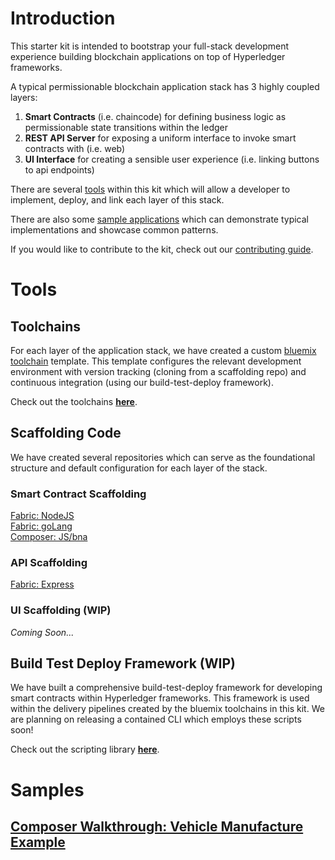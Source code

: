 # Introduction 

This starter kit is intended to bootstrap your full-stack development experience building blockchain applications on top of Hyperledger frameworks.

A typical permissionable blockchain application stack has 3 highly coupled layers:

1. **Smart Contracts** (i.e. chaincode) for defining business logic as permissionable state transitions within the ledger
2. **REST API Server** for exposing a uniform interface to invoke smart contracts with (i.e. web)
3. **UI Interface** for creating a sensible user experience (i.e. linking buttons to api endpoints)

There are several [tools](#tools) within this kit which will allow a developer to implement, deploy, and link each layer of this stack.

There are also some [sample applications](#samples) which can demonstrate typical implementations and showcase common patterns. 

If you would like to contribute to the kit, check out our [contributing guide](https://github.com/IBM-Blockchain-Starter-Kit/IBM-Blockchain-Starter-Kit.github.io/wiki/Contributing-to-Blockchain-Starter-Kit).

# Tools

## Toolchains

For each layer of the application stack, we have created a custom [bluemix toolchain](https://console.bluemix.net/docs/services/ContinuousDelivery/toolchains_about.html#toolchains_about) template. This template configures the relevant development environment with version tracking (cloning from a scaffolding repo) and continuous integration (using our build-test-deploy framework).

Check out the toolchains [**here**](https://github.com/IBM-Blockchain-Starter-Kit/blockchain-toolchain).

## Scaffolding Code

We have created several repositories which can serve as the foundational structure and default configuration for each layer of the stack. 

### Smart Contract Scaffolding
[Fabric: NodeJS](https://github.com/IBM-Blockchain-Starter-Kit/nodejs-chaincode-bootstrap)  
[Fabric: goLang](https://github.com/IBM-Blockchain-Starter-Kit/chaincode-bootstrap)  
[Composer: JS/bna](https://github.com/IBM-Blockchain-Starter-Kit/chaincode-bootstrap)  
 
### API Scaffolding
[Fabric: Express](https://github.com/IBM-Blockchain-Starter-Kit/api-bootstrap)   

### UI Scaffolding (WIP)
*Coming Soon...*

## Build Test Deploy Framework (WIP)

We have built a comprehensive build-test-deploy framework for developing smart contracts within Hyperledger frameworks. This framework is used within the delivery pipelines created by the bluemix toolchains in this kit.  We are planning on releasing a contained CLI which employs these scripts soon!

Check out the scripting library [**here**](https://github.com/IBM-Blockchain-Starter-Kit/build-lib).

# Samples

## [Composer Walkthrough: Vehicle Manufacture Example](https://github.com/IBM-Blockchain/vehicle-manufacture)
